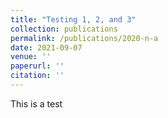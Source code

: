```yaml
---
title: "Testing 1, 2, and 3"
collection: publications
permalink: /publications/2020-n-a
date: 2021-09-07
venue: ''
paperurl: ''
citation: ''
---
```


This is a test
